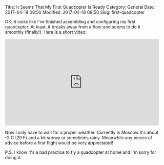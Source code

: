 Title: It Seems That My First Quadcopter Is Ready
Category: General
Date: 2017-04-18 08:50
Modified: 2017-04-18 08:50
Slug: first-quadcopter

OK, it looks like I've finished assembling and configuring my first
quadcopter. At least, it breaks away from a floor and seems to do it
smoothly (finally!). Here is a short video:

<div style="position:relative;height:0;padding-bottom:56.25%"><iframe src="https://www.youtube.com/embed/_3B-indZPFo?ecver=2" width="640" height="360" frameborder="0" style="position:absolute;width:100%;height:100%;left:0" allowfullscreen></iframe></div>

Now I only have to wait for a proper weather. Currently in Moscow it's about
-2 C (29 F) and a bit snowy or sometimes rainy. Meanwhile any pieces of advice
before a first flight would be very appreciated!

P.S. I know it's a bad practice to fly a quadcopter at home and I'm sorry for
doing it.
